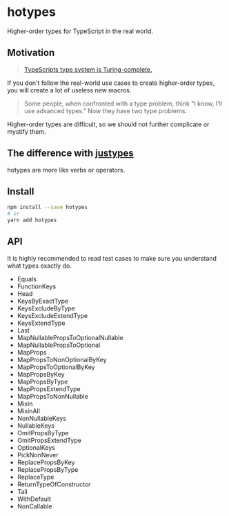 # hotypes
Higher-order types for TypeScript in the real world.

## Motivation
> [TypeScripts type system is Turing-complete.](https://github.com/microsoft/TypeScript/issues/14833)

If you don't follow the real-world use cases to create higher-order types,
you will create a lot of useless new macros.

> Some people, when confronted with a type problem, think "I know, I'll use advanced types." Now they have two type problems.

Higher-order types are difficult,
so we should not further complicate or mystify them.

## The difference with [justypes]
hotypes are more like verbs or operators.

[justypes]: https://www.npmjs.com/package/justypes

## Install
```sh
npm install --save hotypes
# or
yarn add hotypes
```

## API
It is highly recommended to read test cases to make sure you understand what types exactly do.

- Equals
- FunctionKeys
- Head
- KeysByExactType
- KeysExcludeByType
- KeysExcludeExtendType
- KeysExtendType
- Last
- MapNullablePropsToOptionalNullable
- MapNullablePropsToOptional
- MapProps
- MapPropsToNonOptionalByKey
- MapPropsToOptionalByKey
- MapPropsByKey
- MapPropsByType
- MapPropsExtendType
- MapPropsToNonNullable
- Mixin
- MixinAll
- NonNullableKeys
- NullableKeys
- OmitPropsByType
- OmitPropsExtendType
- OptionalKeys
- PickNonNever
- ReplacePropsByKey
- ReplacePropsByType
- ReplaceType
- ReturnTypeOfConstructor
- Tail
- WithDefault
- NonCallable
